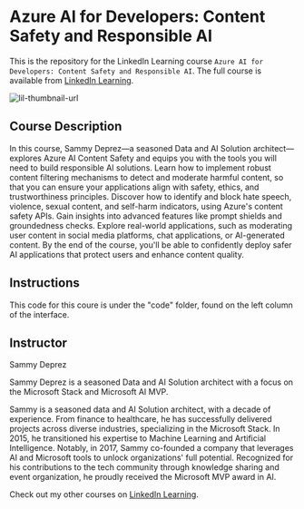 # Azure AI for Developers: Content Safety and Responsible AI
This is the repository for the LinkedIn Learning course `Azure AI for Developers: Content Safety and Responsible AI`. The full course is available from [LinkedIn Learning][lil-course-url].

![lil-thumbnail-url]

## Course Description

In this course, Sammy Deprez—a seasoned Data and AI Solution architect—explores Azure AI Content Safety and equips you with the tools you will need to build responsible AI solutions. Learn how to implement robust content filtering mechanisms to detect and moderate harmful content, so that you can ensure your applications align with safety, ethics, and trustworthiness principles. Discover how to identify and block hate speech, violence, sexual content, and self-harm indicators, using Azure's content safety APIs. Gain insights into advanced features like prompt shields and groundedness checks. Explore real-world applications, such as moderating user content in social media platforms, chat applications, or AI-generated content. By the end of the course, you'll be able to confidently deploy safer AI applications that protect users and enhance content quality.

## Instructions
This code for this coure is under the "code" folder, found on the left column of the interface. 

## Instructor

Sammy Deprez

Sammy Deprez is a seasoned Data and AI Solution architect with a focus on the Microsoft Stack and Microsoft AI MVP.

Sammy is a seasoned data and AI Solution architect, with a decade of experience. From finance to healthcare, he has successfully delivered projects across diverse industries, specializing in the Microsoft Stack. In 2015, he transitioned his expertise to Machine Learning and Artificial Intelligence. Notably, in 2017, Sammy co-founded a company that leverages AI and Microsoft tools to unlock organizations' full potential. Recognized for his contributions to the tech community through knowledge sharing and event organization, he proudly received the Microsoft MVP award in AI.                            

Check out my other courses on [LinkedIn Learning](https://www.linkedin.com/learning/instructors/sammy-deprez).


[0]: # (Replace these placeholder URLs with actual course URLs)

[lil-course-url]: https://www.linkedin.com/learning/azure-ai-for-developers-content-safety-and-responsible-ai
[lil-thumbnail-url]: https://media.licdn.com/dms/image/v2/D4E0DAQHuznZmhf4BmQ/learning-public-crop_675_1200/B4EZaIvgdCHYAY-/0/1746050877988?e=2147483647&v=beta&t=Xqr2GKuGU4-2x9GWjJVUvns7BhUhCGPT1165kjdGceU
